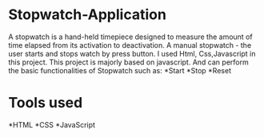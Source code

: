 # Stopwatch-Application
A stopwatch is a hand-held timepiece designed to measure the amount of time elapsed from its activation to deactivation. A manual stopwatch - the user starts and stops watch by press button. I used Html, Css,Javascript in this project. This project is majorly based on javascript. And can perform the basic functionalities of Stopwatch such as:
  *Start
  *Stop
  *Reset

# Tools used
  *HTML
  *CSS
  *JavaScript
